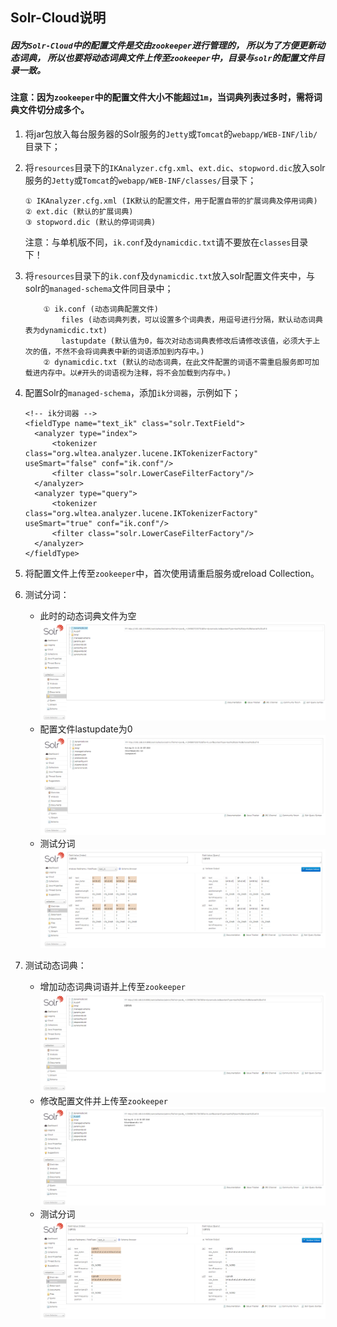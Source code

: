 
## Solr-Cloud说明

##### 因为`Solr-Cloud`中的配置文件是交由`zookeeper`进行管理的， 所以为了方便更新动态词典， 所以也要将动态词典文件上传至`zookeeper`中，目录与`solr`的配置文件目录一致。

#### 注意：因为`zookeeper`中的配置文件大小不能超过`1m`，当词典列表过多时，需将词典文件切分成多个。


1. 将jar包放入每台服务器的Solr服务的`Jetty`或`Tomcat`的`webapp/WEB-INF/lib/`目录下；

2. 将`resources`目录下的`IKAnalyzer.cfg.xml`、`ext.dic`、`stopword.dic`放入solr服务的`Jetty`或`Tomcat`的`webapp/WEB-INF/classes/`目录下；
    ```console
    ① IKAnalyzer.cfg.xml (IK默认的配置文件，用于配置自带的扩展词典及停用词典)
    ② ext.dic (默认的扩展词典)
    ③ stopword.dic (默认的停词词典)
    ```
    注意：与单机版不同，`ik.conf`及`dynamicdic.txt`请不要放在`classes`目录下！

3. 将`resources`目录下的`ik.conf`及`dynamicdic.txt`放入solr配置文件夹中，与solr的`managed-schema`文件同目录中；
    ```console
        ① ik.conf (动态词典配置文件)
            files (动态词典列表，可以设置多个词典表，用逗号进行分隔，默认动态词典表为dynamicdic.txt)
            lastupdate (默认值为0，每次对动态词典表修改后请修改该值，必须大于上次的值，不然不会将词典表中新的词语添加到内存中。)
        ② dynamicdic.txt (默认的动态词典，在此文件配置的词语不需重启服务即可加载进内存中。以#开头的词语视为注释，将不会加载到内存中。)
    ```

4. 配置Solr的`managed-schema`，添加`ik分词器`，示例如下；
   ```console
   <!-- ik分词器 -->
   <fieldType name="text_ik" class="solr.TextField">
     <analyzer type="index">
         <tokenizer class="org.wltea.analyzer.lucene.IKTokenizerFactory" useSmart="false" conf="ik.conf"/>
         <filter class="solr.LowerCaseFilterFactory"/>
     </analyzer>
     <analyzer type="query">
         <tokenizer class="org.wltea.analyzer.lucene.IKTokenizerFactory" useSmart="true" conf="ik.conf"/>
         <filter class="solr.LowerCaseFilterFactory"/>
     </analyzer>
   </fieldType>
   ```

5. 将配置文件上传至`zookeeper`中，首次使用请重启服务或reload Collection。

6. 测试分词：
    * 此时的动态词典文件为空
    ![](./img/dic.png)
    * 配置文件lastupdate为0
    ![](./img/conf.png)
    * 测试分词
    ![](./img/cloud-analyzer.png)

7. 测试动态词典：
    * 增加动态词典词语并上传至`zookeeper`
    ![](./img/dic2.png)
    * 修改配置文件并上传至`zookeeper`
    ![](./img/conf2.png)
    * 测试分词
    ![](./img/cloud-analyzer2.png)
